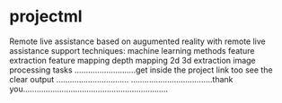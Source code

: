 # projectml
Remote live assistance based on augumented reality with remote live assistance support
techniques:
machine learning 
methods
feature extraction
feature mapping
depth mapping 
2d 
3d extraction
image processing tasks
...........................get inside the project link too see the clear output ................................
....................................thank you................................................................
